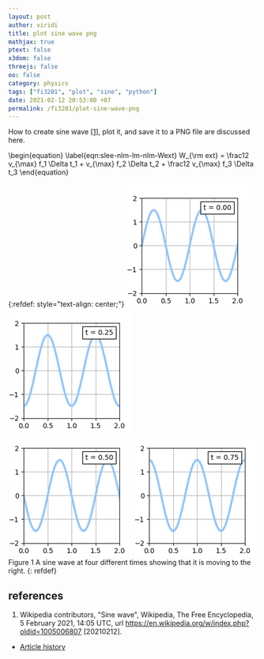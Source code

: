 ```yaml
---
layout: post
author: viridi
title: plot sine wave png
mathjax: true
ptext: false
x3dom: false
threejs: false
oo: false
category: physics
tags: ["fi3201", "plot", "sine", "python"]
date: 2021-02-12 20:53:00 +07
permalink: /fi3201/plot-sine-wave-png
---
```

How to create sine wave [[1](#ref1)], plot it, and save it to a PNG file are discussed here.


\begin{equation}
\label{eqn:slee-nlm-lm-nlm-Wext}
W_{\rm ext} = \frac12 v_{\max} f_1 \Delta t_1 + v_{\max} f_2 \Delta t_2 + \frac12 v_{\max} f_3 \Delta t_3
\end{equation}


{:refdef: style="text-align: center;"}
![..](/assets/img/code/py/wave/sine-t-0.00.png)
![..](/assets/img/code/py/wave/sine-t-0.25.png) \
![..](/assets/img/code/py/wave/sine-t-0.50.png)
![..](/assets/img/code/py/wave/sine-t-0.75.png)
<br />
Figure <a name="fig:pswp-sine-wave">1</a> A sine wave at four different times showing that it is moving to the right.
{: refdef}


## references
1. <a name="ref1"></a>Wikipedia contributors, "Sine wave", Wikipedia, The Free Encyclopedia, 5 February 2021, 14:05 UTC, url <https://en.wikipedia.org/w/index.php?oldid=1005006807> [20210212].

+ [Article history](https://github.com/butiran/butiran.github.io/commits/master/_posts/fi3201/2021-02-12-plot-sine-wave-png.md)
